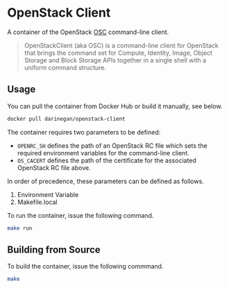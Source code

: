 # OpenStack Client

A container of the OpenStack [OSC][openstack-docs-openstackclient] command-line client.

> OpenStackClient (aka OSC) is a command-line client for OpenStack that brings the command set for Compute, Identity, Image, Object Storage and Block Storage APIs together in a single shell with a uniform command structure.

## Usage

You can pull the container from Docker Hub or build it manually, see below.

```sh
docker pull darinegan/openstack-client
```

The container requires two parameters to be defined:

- `OPENRC_SH` defines the path of an OpenStack RC file which sets the required environment variables for the command-line client.
- `OS_CACERT` defines the path of the certificate for the associated OpenStack RC file above.

In order of precedence, these parameters can be defined as follows.

1. Environment Variable
2. Makefile.local

To run the container, issue the following command.

```sh
make run
```

## Building from Source

To build the container, issue the following commmand.

```sh
make
```

[openstack-docs-openstackclient]: http://docs.openstack.org/developer/python-openstackclient "OpenStack Documentation OpenStackClient"
